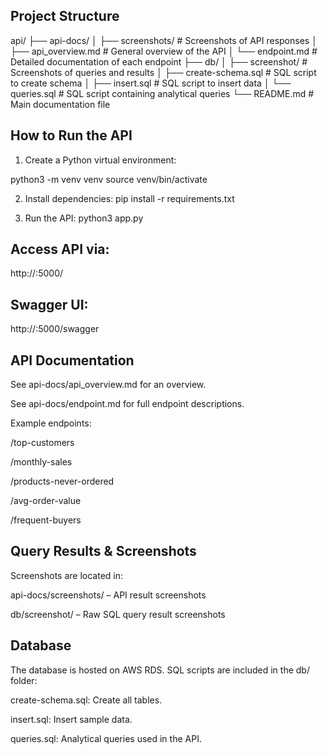 

## Project Structure
api/
├── api-docs/
│ ├── screenshots/ # Screenshots of API responses
│ ├── api_overview.md # General overview of the API
│ └── endpoint.md # Detailed documentation of each endpoint
├── db/
│ ├── screenshot/ # Screenshots of queries and results
│ ├── create-schema.sql # SQL script to create schema
│ ├── insert.sql # SQL script to insert data
│ └── queries.sql # SQL script containing analytical queries
└── README.md # Main documentation file

##  How to Run the API
1. Create a Python virtual environment:

python3 -m venv venv
source venv/bin/activate


2. Install dependencies:
pip install -r requirements.txt

3. Run the API:
python3 app.py

## Access API via:
http://<your-ec2-ip>:5000/<endpoint>

## Swagger UI:
http://<your-ec2-ip>:5000/swagger


## API Documentation
See api-docs/api_overview.md for an overview.

See api-docs/endpoint.md for full endpoint descriptions.

Example endpoints:

/top-customers

/monthly-sales

/products-never-ordered

/avg-order-value

/frequent-buyers

## Query Results & Screenshots
Screenshots are located in:

api-docs/screenshots/ – API result screenshots

db/screenshot/ – Raw SQL query result screenshots


## Database
The database is hosted on AWS RDS. SQL scripts are included in the db/ folder:

create-schema.sql: Create all tables.

insert.sql: Insert sample data.

queries.sql: Analytical queries used in the API.

